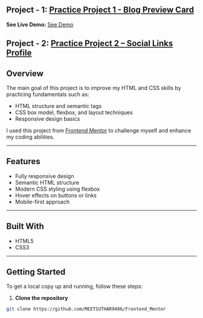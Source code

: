 ## Project - 1: [Practice Project 1 - Blog Preview Card](https://github.com/MEETSUTHAR9406/Frontend_Mentor/tree/main/Practice-Project-1/blog-preview-card-main)
**See Live Demo:**  [See Demo](https://bejewelled-raindrop-eaaf39.netlify.app/)

## Project - 2: [Practice Project 2 – Social Links Profile](https://github.com/MEETSUTHAR9406/Frontend_Mentor/tree/main/Practice-Project-2/social-links-profile-main)

## Overview 
The main goal of this project is to improve my HTML and CSS skills by practicing fundamentals such as:
- HTML structure and semantic tags  
- CSS box model, flexbox, and layout techniques  
- Responsive design basics  

I used this project from [Frontend Mentor](https://www.frontendmentor.io) to challenge myself and enhance my coding abilities.

---

## Features
- Fully responsive design
- Semantic HTML structure
- Modern CSS styling using flexbox
- Hover effects on buttons or links
- Mobile-first approach

---

## Built With
- HTML5
- CSS3

---

## Getting Started
To get a local copy up and running, follow these steps:

1. **Clone the repository**
```bash
git clone https://github.com/MEETSUTHAR9406/Frontend_Mentor
